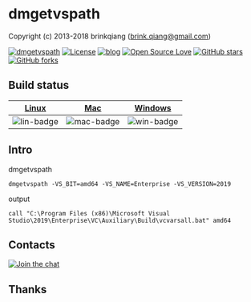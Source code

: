 # dmgetvspath

Copyright (c) 2013-2018 brinkqiang (brink.qiang@gmail.com)

[![dmgetvspath](https://img.shields.io/badge/brinkqiang-dmgetvspath-blue.svg?style=flat-square)](https://github.com/brinkqiang/dmgetvspath)
[![License](https://img.shields.io/badge/license-MIT-brightgreen.svg)](https://github.com/brinkqiang/dmgetvspath/blob/master/LICENSE)
[![blog](https://img.shields.io/badge/Author-Blog-7AD6FD.svg)](https://brinkqiang.github.io/)
[![Open Source Love](https://badges.frapsoft.com/os/v3/open-source.png)](https://github.com/brinkqiang)
[![GitHub stars](https://img.shields.io/github/stars/brinkqiang/dmgetvspath.svg?label=Stars)](https://github.com/brinkqiang/dmgetvspath) 
[![GitHub forks](https://img.shields.io/github/forks/brinkqiang/dmgetvspath.svg?label=Fork)](https://github.com/brinkqiang/dmgetvspath)

## Build status
| [Linux][lin-link] | [Mac][mac-link] | [Windows][win-link] |
| :---------------: | :----------------: | :-----------------: |
| ![lin-badge]      | ![mac-badge]       | ![win-badge]        |

[lin-badge]: https://github.com/brinkqiang/dmgetvspath/workflows/linux/badge.svg "linux build status"
[lin-link]:  https://github.com/brinkqiang/dmgetvspath/actions/workflows/linux.yml "linux build status"
[mac-badge]: https://github.com/brinkqiang/dmgetvspath/workflows/mac/badge.svg "mac build status"
[mac-link]:  https://github.com/brinkqiang/dmgetvspath/actions/workflows/mac.yml "mac build status"
[win-badge]: https://github.com/brinkqiang/dmgetvspath/workflows/win/badge.svg "win build status"
[win-link]:  https://github.com/brinkqiang/dmgetvspath/actions/workflows/win.yml "win build status"

## Intro
dmgetvspath
```
dmgetvspath -VS_BIT=amd64 -VS_NAME=Enterprise -VS_VERSION=2019
```

output
```
call "C:\Program Files (x86)\Microsoft Visual Studio\2019\Enterprise\VC\Auxiliary\Build\vcvarsall.bat" amd64
```

## Contacts
[![Join the chat](https://badges.gitter.im/brinkqiang/dmgetvspath/Lobby.svg)](https://gitter.im/brinkqiang/dmgetvspath)

## Thanks
